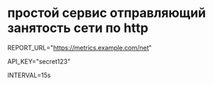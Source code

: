 # простой сервис отправляющий занятость сети по http

REPORT_URL="https://metrics.example.com/net"

API_KEY="secret123"

INTERVAL=15s